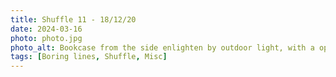```yaml
---
title: Shuffle 11 - 18/12/20
date: 2024-03-16
photo: photo.jpg
photo_alt: Bookcase from the side enlighten by outdoor light, with a open book stored in it
tags: [Boring lines, Shuffle, Misc]
---
```

